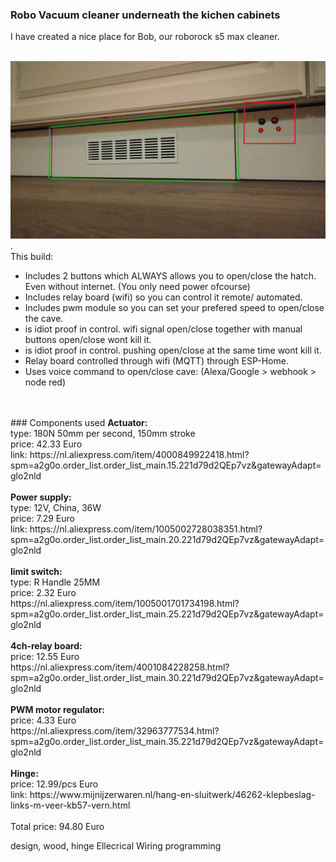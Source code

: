 ### Robo Vacuum cleaner underneath the kichen cabinets
I have created a nice place for Bob, our roborock s5 max cleaner. </br>
</br>

![Bob cave](https://github.com/edterbak/drops/blob/main/Bob/bob_cave1.png?raw=true).
</br>
This build:</br>
- Includes 2 buttons which ALWAYS allows you to open/close the hatch. Even without internet. (You only need power ofcourse)</br>
- Includes relay board (wifi) so you can control it remote/ automated.</br>
- Includes pwm module so you can set your prefered speed to open/close the cave.</br>
- is idiot proof in control. wifi signal open/close together with manual buttons open/close wont kill it.</br>
- is idiot proof in control. pushing open/close at the same time wont kill it.</br>
- Relay board controlled through wifi (MQTT) through ESP-Home. </br>
- Uses voice command to open/close cave: (Alexa/Google > webhook > node red)</br>
</br>
</br>
### Components used
<b>Actuator:</b></br>
type: 180N 50mm per second, 150mm stroke</br>
price: 42.33 Euro</br>
link: https://nl.aliexpress.com/item/4000849922418.html?spm=a2g0o.order_list.order_list_main.15.221d79d2QEp7vz&gatewayAdapt=glo2nld 
</br>
</br>
<b>Power supply:</b></br>
type: 12V, China, 36W</br>
price: 7.29 Euro</br>
link: https://nl.aliexpress.com/item/1005002728038351.html?spm=a2g0o.order_list.order_list_main.20.221d79d2QEp7vz&gatewayAdapt=glo2nld
</br>
</br>
<b>limit switch:</b></br>
type: R Handle 25MM</br>
price: 2.32 Euro</br>
https://nl.aliexpress.com/item/1005001701734198.html?spm=a2g0o.order_list.order_list_main.25.221d79d2QEp7vz&gatewayAdapt=glo2nld
</br>
</br>
<b>4ch-relay board:</b></br>
price: 12.55 Euro</br>
https://nl.aliexpress.com/item/4001084228258.html?spm=a2g0o.order_list.order_list_main.30.221d79d2QEp7vz&gatewayAdapt=glo2nld
</br>
</br>
<b>PWM motor regulator:</b></br>
price: 4.33 Euro</br>
https://nl.aliexpress.com/item/32963777534.html?spm=a2g0o.order_list.order_list_main.35.221d79d2QEp7vz&gatewayAdapt=glo2nld
</br>
</br>
<b>Hinge:</b></br>
price: 12.99/pcs Euro</br>
link: https://www.mijnijzerwaren.nl/hang-en-sluitwerk/46262-klepbeslag-links-m-veer-kb57-vern.html
</br>
</br>
Total price: 94.80 Euro



design, wood, hinge
Ellecrical Wiring
programming


 



</br>
